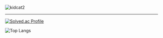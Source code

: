 ![kidcat2](https://github-readme-stats.vercel.app/api?username=kidcat2&show_icons=true&theme=highcontrast)  

---

[![Solved.ac Profile](http://mazassumnida.wtf/api/generate_badge?boj=jaemin2056)](https://solved.ac/jaemin2056)

![Top Langs](https://github-readme-stats.vercel.app/api/top-langs/?username=kidcat2&layout=compact&theme=dark)
